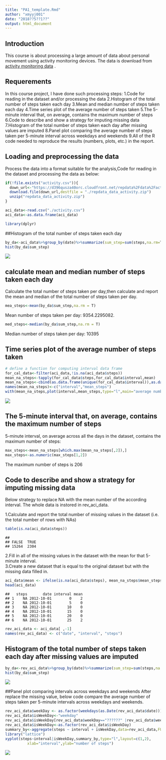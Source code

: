 ```yaml
---
title: "PA1_template.Rmd"
author: "xmyyj001"
date: "2018??5??1??"
output: html_document
---
```

## Introduction
This course is about processing a large amount of data about personal movement using activity monitoring devices. The data is download from [activity monitoring data](https://d396qusza40orc.cloudfront.net/repdata%2Fdata%2Factivity.zip/) .

## Requerements
In this course project, I have done such processing steps:
1.Code for reading in the dataset and/or processing the data
2.Histogram of the total number of steps taken each day
3.Mean and median number of steps taken each day
4.Time series plot of the average number of steps taken
5.The 5-minute interval that, on average, contains the maximum number of steps
6.Code to describe and show a strategy for imputing missing data
7.Histogram of the total number of steps taken each day after missing values are imputed
8.Panel plot comparing the average number of steps taken per 5-minute interval across weekdays and weekends
9.All of the R code needed to reproduce the results (numbers, plots, etc.) in the report.

## Loading and preprocessing the data
Process the data into a format suitable for the analysis,Code for reading in the dataset and processing the data as below:


```r
if(!file.exists("activity.csv")){
  down_url<-"https://d396qusza40orc.cloudfront.net/repdata%2Fdata%2Factivity.zip"
  download.file(down_url,destfile = "./repdata_data_activity.zip")
  unzip("repdata_data_activity.zip")
}

aci_data<-read.csv("./activity.csv")
aci_data<-as.data.frame(aci_data)

library(dplyr)
```
##Histogram of the total number of steps taken each day

```r
by_da<-aci_data%>%group_by(date)%>%summarize(sum_step=sum(steps,na.rm=T))
hist(by_da$sum_step)
```

![](PA1_template_files/figure-html/hist_total-1.png)<!-- -->

## calculate mean and median number of steps taken each day
Calculate the total number of steps taken per day,then calculate and report the mean and median of the total number of steps taken per day.


```r
mea_steps<-mean(by_da$sum_step,na.rm = T)
```
Mean number of steps  taken per day: 9354.2295082.



```r
med_steps<-median(by_da$sum_step,na.rm = T)
```
Median number of steps taken per day: 10395

## Time series plot of the average number of steps taken

```r
# define a function for computing interval data frame
for_cal_data<-filter(aci_data,!is.na(aci_data$steps))
mean_na_steps<-tapply(for_cal_data$steps,for_cal_data$interval,mean)
mean_na_steps<-cbind(as.data.frame(unique(for_cal_data$interval)),as.data.frame(round(mean_na_steps,0)))
names(mean_na_steps)<-c("interval","mean_steps")
with(mean_na_steps,plot(interval,mean_steps,type="l",main="average number of steps taken per day"))
```

![](PA1_template_files/figure-html/plot_TS_average-1.png)<!-- -->

## The 5-minute interval that, on average, contains the maximum number of steps
5-minute interval, on average across all the days in the dataset, contains the maximum number of steps:

```r
max_steps<-mean_na_steps[which.max(mean_na_steps[,2]),]
max_steps<-as.numeric(max_steps[1,2])
```
The maximum number of steps is 206


## Code to describe and show a strategy for imputing missing data

Below strategy to replace NA with the mean number of the according interval. The whole data is 
instored in rev_aci_data.

1.Calculate and report the total number of missing values in the dataset (i.e. the total number of rows with NAs)

```r
table(is.na(aci_data$steps))
```

```
## 
## FALSE  TRUE 
## 15264  2304
```
2.Fill in all of the missing values in the dataset with the mean for that 5-minute interval.  
3.Create a new dataset that is equal to the original dataset but with the missing data filled in.

```r
aci_data$mean <- ifelse(is.na(aci_data$steps), mean_na_steps$mean_steps, aci_data$steps)
head(aci_data)
```

```
##   steps       date interval mean
## 1    NA 2012-10-01        0    2
## 2    NA 2012-10-01        5    0
## 3    NA 2012-10-01       10    0
## 4    NA 2012-10-01       15    0
## 5    NA 2012-10-01       20    0
## 6    NA 2012-10-01       25    2
```

```r
rev_aci_data <- aci_data[ ,-1]
names(rev_aci_data) <- c("date", "interval", "steps")
```

## Histogram of the total number of steps taken each day after missing values are imputed

```r
by_da<-rev_aci_data%>%group_by(date)%>%summarize(sum_step=sum(steps,na.rm=T))
hist(by_da$sum_step)
```

![](PA1_template_files/figure-html/plot_whole_data-1.png)<!-- -->

##Panel plot comparing intervals across weekdays and weekends
After replace the missing value, below code compare the average number of steps taken per 5-minute intervals across weekdays and weekends.


```r
rev_aci_data$weekDay <- as.factor(weekdays(as.Date(rev_aci_data$date)))
rev_aci_data$isWeekDay<-"weekday"
rev_aci_data$isWeekDay[rev_aci_data$weekDay=="??????" |rev_aci_data$weekDay=="??????"]<-"weekend"
rev_aci_data$isWeekDay<-as.factor(rev_aci_data$isWeekDay)
summary_by<-aggregate(steps ~ interval + isWeekDay,data=rev_aci_data,FUN=mean)
library("lattice")
xyplot(steps~interval|isWeekDay,summary_by,type="l",layout=c(1,2),
          xlab="interval",ylab="number of steps")
```

![](PA1_template_files/figure-html/plot_weekds_vs_weekends-1.png)<!-- -->

